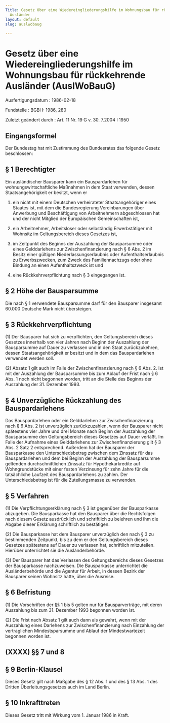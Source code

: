 ```yaml
---
Title: Gesetz über eine Wiedereingliederungshilfe im Wohnungsbau für rückkehrende
  Ausländer
layout: default
slug: auslwobaug

---
```


# Gesetz über eine Wiedereingliederungshilfe im Wohnungsbau für rückkehrende Ausländer (AuslWoBauG)

Ausfertigungsdatum
:   1986-02-18

Fundstelle
:   BGBl I: 1986, 280

Zuletzt geändert durch
:   Art. 11 Nr. 19 G v. 30. 7.2004 I 1950


## Eingangsformel

Der Bundestag hat mit Zustimmung des Bundesrates das folgende Gesetz
beschlossen:


## § 1 Berechtigter

Ein ausländischer Bausparer kann ein Bauspardarlehen für
wohnungswirtschaftliche Maßnahmen in dem Staat verwenden, dessen
Staatsangehörigkeit er besitzt, wenn er

1.  ein nicht mit einem Deutschen verheirateter Staatsangehöriger eines
    Staates ist, mit dem die Bundesregierung Vereinbarungen über Anwerbung
    und Beschäftigung von Arbeitnehmern abgeschlossen hat und der nicht
    Mitglied der Europäischen Gemeinschaften ist,


2.  ein Arbeitnehmer, Arbeitsloser oder selbständig Erwerbstätiger mit
    Wohnsitz im Geltungsbereich dieses Gesetzes ist,


3.  im Zeitpunkt des Beginns der Auszahlung der Bausparsumme oder eines
    Gelddarlehens zur Zwischenfinanzierung nach § 6 Abs. 2 im Besitz einer
    gültigen Niederlassungserlaubnis oder Aufenthaltserlaubnis zu
    Erwerbszwecken, zum Zweck des Familiennachzugs oder ohne Bindung an
    einen Aufenthaltszweck ist und


4.  eine Rückkehrverpflichtung nach § 3 eingegangen ist.





## § 2 Höhe der Bausparsumme

Die nach § 1 verwendete Bausparsumme darf für den Bausparer insgesamt
60\.000 Deutsche Mark nicht übersteigen.


## § 3 Rückkehrverpflichtung

(1) Der Bausparer hat sich zu verpflichten, den Geltungsbereich dieses
Gesetzes innerhalb von vier Jahren nach Beginn der Auszahlung der
Bausparsumme auf Dauer zu verlassen und in den Staat zurückzukehren,
dessen Staatsangehörigkeit er besitzt und in dem das Bauspardarlehen
verwendet werden soll.

(2) Absatz 1 gilt auch im Falle der Zwischenfinanzierung nach § 6 Abs.
2\. Ist mit der Auszahlung der Bausparsumme bis zum Ablauf der Frist
nach § 6 Abs. 1 noch nicht begonnen worden, tritt an die Stelle des
Beginns der Auszahlung der 31. Dezember 1993.


## § 4 Unverzügliche Rückzahlung des Bauspardarlehens

Das Bauspardarlehen oder ein Gelddarlehen zur Zwischenfinanzierung
nach § 6 Abs. 2 ist unverzüglich zurückzuzahlen, wenn der Bausparer
nicht spätestens vier Jahre und drei Monate nach Beginn der Auszahlung
der Bausparsumme den Geltungsbereich dieses Gesetzes auf Dauer
verläßt. Im Falle der Aufnahme eines Gelddarlehens zur
Zwischenfinanzierung gilt § 3 Abs. 2 Satz 2 entsprechend. Außerdem hat
der Bausparer der Bausparkasse den Unterschiedsbetrag zwischen dem
Zinssatz für das Bauspardarlehen und dem bei Beginn der Auszahlung der
Bausparsumme geltenden durchschnittlichen Zinssatz für
Hypothekarkredite auf Wohngrundstücke mit einer festen Verzinsung für
zehn Jahre für die tatsächliche Laufzeit des Bauspardarlehens zu
zahlen. Der Unterschiedsbetrag ist für die Zuteilungsmasse zu
verwenden.


## § 5 Verfahren

(1) Die Verpflichtungserklärung nach § 3 ist gegenüber der
Bausparkasse abzugeben. Die Bausparkasse hat den Bausparer über die
Rechtsfolgen nach diesem Gesetz ausdrücklich und schriftlich zu
belehren und ihm die Abgabe dieser Erklärung schriftlich zu
bestätigen.

(2) Die Bausparkasse hat dem Bausparer unverzüglich den nach § 3 zu
bestimmenden Zeitpunkt, bis zu dem er den Geltungsbereich dieses
Gesetzes spätestens auf Dauer zu verlassen hat, schriftlich
mitzuteilen. Hierüber unterrichtet sie die Ausländerbehörde.

(3) Der Bausparer hat das Verlassen des Geltungsbereichs dieses
Gesetzes der Bausparkasse nachzuweisen. Die Bausparkasse unterrichtet
die Ausländerbehörde und die Agentur für Arbeit, in dessen Bezirk der
Bausparer seinen Wohnsitz hatte, über die Ausreise.


## § 6 Befristung

(1) Die Vorschriften der §§ 1 bis 5 gelten nur für Bausparverträge,
mit deren Auszahlung bis zum 31. Dezember 1993 begonnen worden ist.

(2) Die Frist nach Absatz 1 gilt auch dann als gewahrt, wenn mit der
Auszahlung eines Darlehens zur Zwischenfinanzierung nach Einzahlung
der vertraglichen Mindestsparsumme und Ablauf der Mindestwartezeit
begonnen worden ist.


## (XXXX) §§ 7 und 8



## § 9 Berlin-Klausel

Dieses Gesetz gilt nach Maßgabe des § 12 Abs. 1 und des § 13 Abs. 1
des Dritten Überleitungsgesetzes auch im Land Berlin.


## § 10 Inkrafttreten

Dieses Gesetz tritt mit Wirkung vom 1. Januar 1986 in Kraft.


